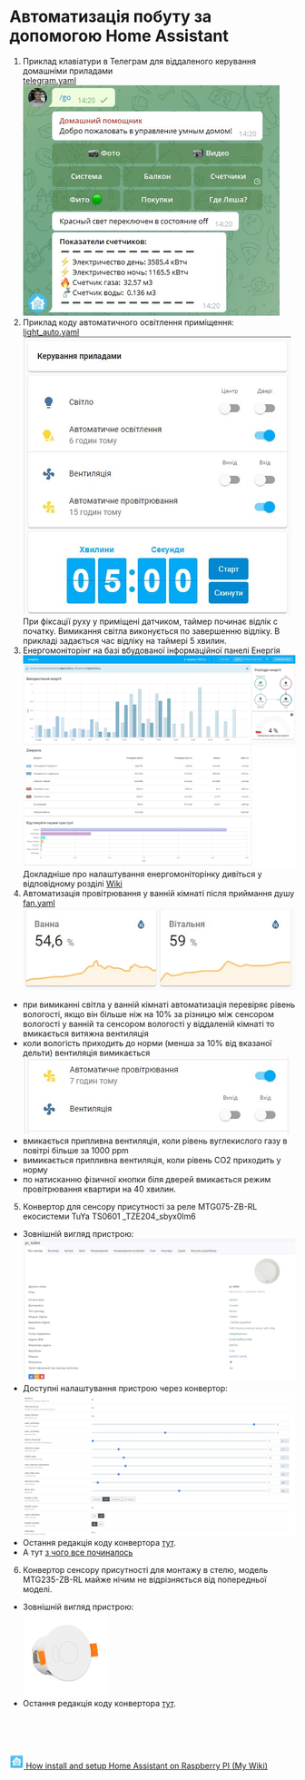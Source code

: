 # Автоматизація побуту за допомогою Home Assistant
1. Приклад клавіатури в Телеграм для віддаленого керування домашніми приладами  
[telegram.yaml](/packages/telegram.yaml)  
![telega](/img/telega.jpg)  
2. Приклад коду автоматичного освітлення приміщення:     
[light_auto.yaml](/packages/light_auto.yaml)  
![light](/img/Auto_light.jpg)  
При фіксації руху у приміщені датчиком, таймер починає відлік с початку. Вимикання світла виконується по завершенню відліку. В прикладі задається час відліку на таймері 5 хвилин.  
3. Енергомоніторінг на базі вбудованої інформаційної панелі Енергія  
![energy](/img/um_energy.jpg)  
Докладніше про налаштування енергомоніторінку дивіться у відповідному розділі [Wiki](https://github.com/vit-um/hass/wiki/6.-Configure-Home-Assistant-Energy-Dashboard)  
4. Автоматизація провітрювання у ванній кімнаті після приймання душу  
[fan.yaml](/packages/fan.yaml)  
![fan](/img/bath_fan.jpg)  
- при вимиканні світла у ванній кімнаті автоматизація перевіряє рівень вологості, якщо він більше ніж на 10% за різницю між сенсором вологості у ванній та сенсором вологості у віддаленій кімнаті то вмикається витяжна вентиляція
- коли вологість приходить до норми (менша за 10% від вказаної дельти) вентиляція вимикається  
![fan](/img/auto_fan.jpg)  
- вмикається припливна вентиляція, коли рівень вуглекислого газу в повітрі більше за 1000 ppm  
- вимикається припливна вентиляція, коли рівень СО2 приходить у норму
- по натисканню фізичної кнопки біля дверей вмикається режим провітрювання квартири на 40 хвилин.
5. Конвертор для сенсору присутності за реле MTG075-ZB-RL екосистеми TuYa TS0601 _TZE204_sbyx0lm6
- Зовнішній вигляд пристрою:  
![pr](/img/h_pr_sensor.jpg)
- Доступні налаштування пристрою через конвертор:   
![pr](/img/h_ps_sensor_exp.jpg)  
- Остання редакція коду конвертора [тут](/zigbee2mqtt/MTG075-ZB-RL.js). 
- А тут [з чого все починалось](https://github.com/Koenkk/zigbee-herdsman-converters/issues/5930)   
6. Конвертор сенсору присутності для монтажу в стелю, модель MTG235-ZB-RL майже нічим не відрізняється від попередньої моделі.
- Зовнішній вигляд пристрою:  
![pr](/img/MTG235-ZB-RL.png)  
- Остання редакція коду конвертора [тут](/zigbee2mqtt/MTG235-ZB-RL.js). 

<p align="left">
</br></br></br></br>
<a  href="https://github.com/vit-um/hass/wiki" target="_blank" rel="next">
<img src="https://github.com/vit-um/vit-um/blob/main/120_Home_Assistant_Logo.png"  width="25" height="25" alt="Home Assistant"> How install and setup Home Assistant on Raspberry PI (My Wiki) </a>
</p>
